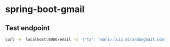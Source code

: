 # spring-boot-gmail

## Test endpoint

```bash
curl -v  localhost:8080/email -d '{"to": "mario.luiz.miranda@gmail.com","subject": "Aviso aos clientes","body": "Prezado cliente,/n/nAcesse agora:/n/nhttps://devsuperior.com.br/n/nAbracos!"}' -H 'Content-type:application/json'
```
